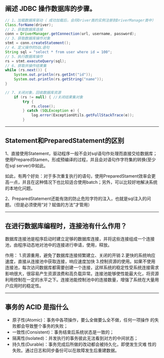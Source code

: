 ## 阐述 JDBC 操作数据库的步骤。

```java
// 1、加载数据库驱动（ 成功加载后，会将Driver类的实例注册到DriverManager类中）
Class.forName(driver);
// 2、获取数据库连接
conn = DriverManager.getConnection(url, username, password);
// 3、获取数据库操作对象
stmt = conn.createStatement();
// 4、定义操作的SQL语句
String sql = "select * from user where id = 100";
// 5、执行数据库操作
rs = stmt.executeQuery(sql);
// 6、获取并操作结果集
while (rs.next()) {
    System.out.println(rs.getInt("id"));
    System.out.println(rs.getString("name"));
}

// 7、关闭对象，回收数据库资源
    if (rs != null) { //关闭结果集对象
        try {
            rs.close();
        } catch (SQLException e) {
            log.error(ExceptionUtils.getFullStackTrace(e));
        }
```

---

## Statement和PreparedStatement的区别

1、直接使用Statement，驱动程序一般不会对sql语句作处理而直接交给数据库；使用PreparedStamen，形成预编译的过程，并且会对语句作字符集的转换(至少在sql server)中如此。

如此，有两个好处：对于多次重复执行的语句，使用PreparedStament效率会更高一点，并且在这种情况下也比较适合使用batch；另外，可以比较好地解决系统的本地化问题。

2、PreparedStatement还能有效的防止危险字符的注入，也就是sql注入的问题。（但是必须使用“对？赋值的方法”才管用）

---

## 在进行数据库编程时，连接池有什么作用？

数据库连接池是程序启动时建立足够的数据库连接，并将这些连接组成一个连接池，由程序动态地对池中的连接进行申请，使用，释放。

作用：
1.资源重用，避免了数据库连接频繁建立、关闭的开销
2.更快的系统响应速度，直接从连接池中获取连接，响应速度加快
3.控制资源的使用。如果不使用连接池，每次访问数据库都需要创建一个连接，这样系统的稳定性受系统连接需求影响很大，很容易产生资源浪费和高负载异常。连接池能够使性能最大化，将资源利用控制在一定的水平之下。连接池能控制池中的连接数量，增强了系统在大量用户应用时的稳定性。

---

## 事务的 ACID 是指什么

- 原子性(Atomic)：事务中各项操作，要么全做要么全不做，任何一项操作 的失败都会导致整个事务的失败； 
-  一致性(Consistent)：事务结束后系统状态是一致的； 
- 隔离性(Isolated)：并发执行的事务彼此无法看到对方的中间状态； 
- 持久性(Durable)：事务完成后所做的改动都会被持久化，即使发生灾难 性的失败。通过日志和同步备份可以在故障发生后重建数据。